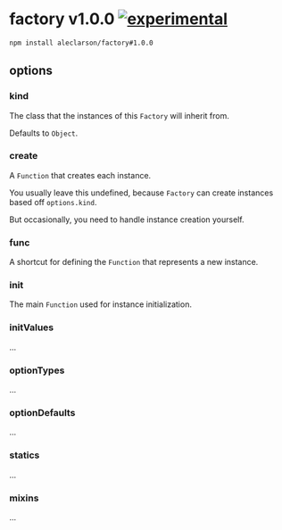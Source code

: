 
# factory v1.0.0 [![experimental](http://badges.github.io/stability-badges/dist/experimental.svg)](http://github.com/badges/stability-badges)

```sh
npm install aleclarson/factory#1.0.0
```

## options

### kind

The class that the instances of this `Factory` will inherit from.

Defaults to `Object`.

### create

A `Function` that creates each instance.

You usually leave this undefined, because `Factory` can create instances based off `options.kind`.

But occasionally, you need to handle instance creation yourself.

### func

A shortcut for defining the `Function` that represents a new instance.

### init

The main `Function` used for instance initialization.

### initValues

...

### optionTypes

...

### optionDefaults

...

### statics

...

### mixins

...

